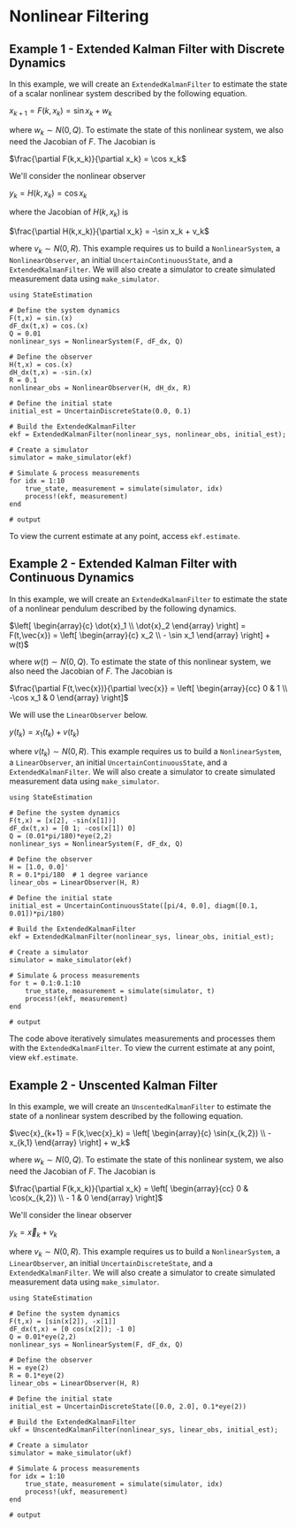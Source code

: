 # Nonlinear Filtering


## Example 1 - Extended Kalman Filter with Discrete Dynamics

In this example, we will create an `ExtendedKalmanFilter` to estimate the state
of a scalar nonlinear system described by the following equation.

$x_{k+1} = F(k,x_k) = \sin x_k + w_k$

where $w_k \sim N(0, Q)$. To estimate the state of this nonlinear system, we
also need the Jacobian of $F$. The Jacobian is

$\frac{\partial F(k,x_k)}{\partial x_k} = \cos x_k$

We'll consider the nonlinear observer

$y_k = H(k,x_k) = \cos x_k$

where the Jacobian of $H(k, x_k)$ is

$\frac{\partial H(k,x_k)}{\partial x_k} = -\sin x_k + v_k$

where $v_k \sim N(0, R)$. This example requires us to build a
`NonlinearSystem`, a `NonlinearObserver`, an initial `UncertainContinuousState`,
and a `ExtendedKalmanFilter`. We will also create a simulator to create simulated
measurement data using `make_simulator`.

```jldoctest
using StateEstimation

# Define the system dynamics
F(t,x) = sin.(x)
dF_dx(t,x) = cos.(x)
Q = 0.01
nonlinear_sys = NonlinearSystem(F, dF_dx, Q)

# Define the observer
H(t,x) = cos.(x)
dH_dx(t,x) = -sin.(x)
R = 0.1
nonlinear_obs = NonlinearObserver(H, dH_dx, R)

# Define the initial state
initial_est = UncertainDiscreteState(0.0, 0.1)

# Build the ExtendedKalmanFilter
ekf = ExtendedKalmanFilter(nonlinear_sys, nonlinear_obs, initial_est);

# Create a simulator
simulator = make_simulator(ekf)

# Simulate & process measurements
for idx = 1:10
    true_state, measurement = simulate(simulator, idx)
    process!(ekf, measurement)
end

# output

```

To view the current estimate at any point, access `ekf.estimate`.


## Example 2 - Extended Kalman Filter with Continuous Dynamics

In this example, we will create an `ExtendedKalmanFilter` to estimate the state
of a nonlinear pendulum described by the following dynamics.

$\left[ \begin{array}{c} \dot{x}_1 \\ \dot{x}_2 \end{array} \right] = F(t,\vec{x}) = \left[ \begin{array}{c} x_2 \\ - \sin x_1 \end{array} \right] + w(t)$

where $w(t) \sim N(0, Q)$. To estimate the state of this nonlinear system, we also
need the Jacobian of $F$. The Jacobian is

$\frac{\partial F(t,\vec{x})}{\partial \vec{x}} = \left[ \begin{array}{cc} 0 & 1 \\ -\cos x_1 & 0 \end{array} \right]$

We will use the `LinearObserver` below.

$y(t_k) = x_1(t_k) + v(t_k)$

where $v(t_k) \sim N(0, R)$. This example requires us to build a
`NonlinearSystem`, a `LinearObserver`, an initial `UncertainContinuousState`, and
a `ExtendedKalmanFilter`. We will also create a simulator to create simulated
measurement data using `make_simulator`.

```jldoctest
using StateEstimation

# Define the system dynamics
F(t,x) = [x[2], -sin(x[1])]
dF_dx(t,x) = [0 1; -cos(x[1]) 0]
Q = (0.01*pi/180)*eye(2,2)
nonlinear_sys = NonlinearSystem(F, dF_dx, Q)

# Define the observer
H = [1.0, 0.0]'
R = 0.1*pi/180  # 1 degree variance
linear_obs = LinearObserver(H, R)

# Define the initial state
initial_est = UncertainContinuousState([pi/4, 0.0], diagm([0.1, 0.01])*pi/180)

# Build the ExtendedKalmanFilter
ekf = ExtendedKalmanFilter(nonlinear_sys, linear_obs, initial_est);

# Create a simulator
simulator = make_simulator(ekf)

# Simulate & process measurements
for t = 0.1:0.1:10
    true_state, measurement = simulate(simulator, t)
    process!(ekf, measurement)
end

# output

```

The code above iteratively simulates measurements and processes them with the
`ExtendedKalmanFilter`. To view the current estimate at any point, view
`ekf.estimate`.


## Example 2 - Unscented Kalman Filter


In this example, we will create an `UnscentedKalmanFilter` to estimate the state
of a nonlinear system described by the following equation.

$\vec{x}_{k+1} = F(k,\vec{x}_k) = \left[ \begin{array}{c} \sin(x_{k,2}) \\ - x_{k,1} \end{array} \right] + w_k$

where $w_k \sim N(0, Q)$. To estimate the state of this nonlinear system, we
also need the Jacobian of $F$. The Jacobian is

$\frac{\partial F(k,x_k)}{\partial x_k} = \left[ \begin{array}{cc} 0 & \cos(x_{k,2}) \\ - 1 & 0 \end{array} \right]$

We'll consider the linear observer

$y_k = \vec{x}_k + v_k$

where $v_k \sim N(0, R)$. This example requires us to build a
`NonlinearSystem`, a `LinearObserver`, an initial `UncertainDiscreteState`,
and a `ExtendedKalmanFilter`. We will also create a simulator to create simulated
measurement data using `make_simulator`.

```jldoctest
using StateEstimation

# Define the system dynamics
F(t,x) = [sin(x[2]), -x[1]]
dF_dx(t,x) = [0 cos(x[2]); -1 0]
Q = 0.01*eye(2,2)
nonlinear_sys = NonlinearSystem(F, dF_dx, Q)

# Define the observer
H = eye(2)
R = 0.1*eye(2)
linear_obs = LinearObserver(H, R)

# Define the initial state
initial_est = UncertainDiscreteState([0.0, 2.0], 0.1*eye(2))

# Build the ExtendedKalmanFilter
ukf = UnscentedKalmanFilter(nonlinear_sys, linear_obs, initial_est);

# Create a simulator
simulator = make_simulator(ukf)

# Simulate & process measurements
for idx = 1:10
    true_state, measurement = simulate(simulator, idx)
    process!(ukf, measurement)
end

# output

```

